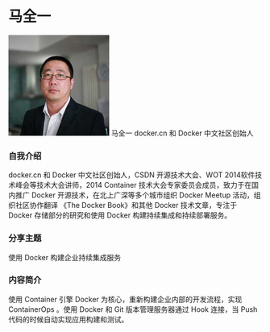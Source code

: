 # 马全一 #

![](../images/maquanyi.jpg)
马全一
docker.cn 和 Docker 中文社区创始人

### 自我介绍
 docker.cn 和 Docker 中文社区创始人，CSDN 开源技术大会、WOT 2014软件技术峰会等技术大会讲师，2014 Container 技术大会专家委员会成员，致力于在国内推广 Docker 开源技术，在北上广深等多个城市组织 Docker Meetup 活动，组织社区协作翻译 《The Docker Book》和其他 Docker 技术文章，专注于 Docker 存储部分的研究和使用 Docker 构建持续集成和持续部署服务。

### 分享主题

使用 Docker 构建企业持续集成服务

### 内容简介

使用 Container 引擎 Docker 为核心，重新构建企业内部的开发流程，实现 ContainerOps 。使用 Docker 和 Git 版本管理服务器通过 Hook 连接，当 Push 代码的时候自动实现应用构建和测试。